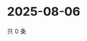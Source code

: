 # 2025-08-06

共 0 条

<!-- BEGIN ZHIHUQUESTIONS -->
<!-- 最后更新时间 Wed Aug 06 2025 18:14:23 GMT+0800 (China Standard Time) -->

<!-- END ZHIHUQUESTIONS -->
